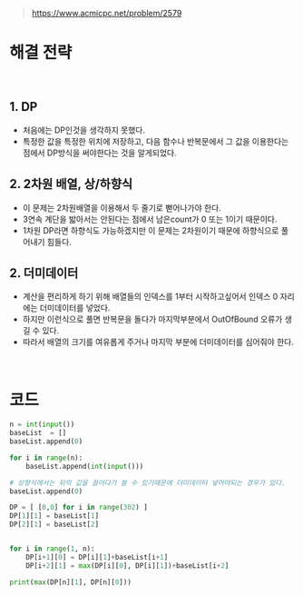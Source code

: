 > [ https://www.acmicpc.net/problem/2579 ]( https://www.acmicpc.net/problem/2579 )   

# 해결 전략

</br>

## 1.  DP
- 처음에는 DP인것을 생각하지 못했다.
- 특정한 값을 특정한 위치에 저장하고, 다음 함수나 반복문에서 그 값을 이용한다는 점에서 DP방식을 써야한다는 것을 알게되었다.

## 2. 2차원 배열, 상/하향식
- 이 문제는 2차원배열을 이용해서 두 줄기로 뻗어나가야 한다.
- 3연속 계단을 밟아서는 안된다는 점에서 남은count가 0 또는 1이기 때문이다.
- 1차원 DP라면 하향식도 가능하겠지만 이 문제는 2차원이기 때문에 하향식으로 풀어내기 힘들다.

## 2. 더미데이터

- 계산을 편리하게 하기 위해 배열들의 인덱스를 1부터 시작하고싶어서 인덱스 0 자리에는 더미데이터를 넣었다.
- 하지만 이런식으로 풀면 반복문을 돌다가 마지막부분에서 OutOfBound 오류가 생길 수 있다.
- 따라서 배열의 크기를 여유롭게 주거나 마지막 부분에 더미데이터를 심어줘야 한다.


</br>

# 코드

```python
n = int(input())
baseList  = []
baseList.append(0)

for i in range(n):
    baseList.append(int(input()))

# 상향식에서는 뒤의 값을 끌어다가 쓸 수 있기때문에 더미데이터 넣어야되는 경우가 있다.
baseList.append(0)

DP = [ [0,0] for i in range(302) ]
DP[1][1] = baseList[1]
DP[2][1] = baseList[2]


for i in range(1, n):
    DP[i+1][0] = DP[i][1]+baseList[i+1]
    DP[i+2][1] = max(DP[i][0], DP[i][1])+baseList[i+2]

print(max(DP[n][1], DP[n][0]))
```